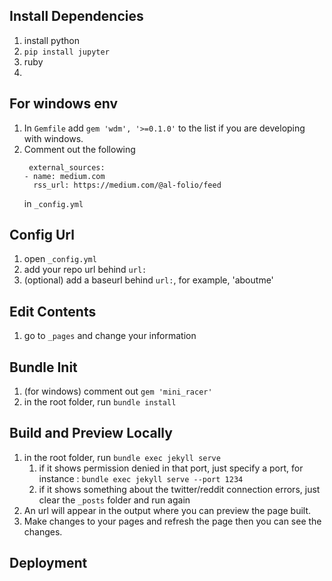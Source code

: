 ## Install Dependencies
1. install python
2. `pip install jupyter`
3. ruby
4. 

## For windows env
1. In `Gemfile` add `gem 'wdm', '>=0.1.0'` to the list if you are developing with windows.
2. Comment out the following
   ```
    external_sources: 
   - name: medium.com 
     rss_url: https://medium.com/@al-folio/feed 
   ```
   in `_config.yml`

## Config Url
1. open `_config.yml`
2. add your repo url behind `url:`
3. (optional) add a baseurl behind `url:`, for example, 'aboutme'

## Edit Contents
1. go to `_pages` and change your information

## Bundle Init
1. (for windows) comment out `gem 'mini_racer'`
2. in the root folder, run `bundle install`

## Build and Preview Locally
1. in the root folder, run `bundle exec jekyll serve`
   1. if it shows permission denied in that port, just specify a port, for instance : `bundle exec jekyll serve --port 1234`
   2. if it shows something about the twitter/reddit connection errors, just clear the `_posts` folder and run again
2. An url will appear in the output where you can preview the page built.
3. Make changes to your pages and refresh the page then you can see the changes.

## Deployment


